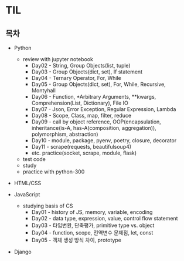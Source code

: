 
# TIL

## 목차

- Python
  + review with jupyter notebook
    + Day02 - String, Group Objects(list, tuple)  
    + Day03 - Group Objects(dict, set), If statement  
    + Day04 - Ternary Operator, For, While  
    + Day05 - Group Objects(dict, set), For, While, Recursive, Montyhall  
    + Day06 - Function, *Arbitrary Arguments, **kwargs, Comprehension(List, Dictionary), File IO  
    + Day07 - Json, Error Exception, Regular Expression, Lambda   
    + Day08 - Scope, Class, map, filter, reduce  
    + Day09 - call by object reference, OOP(encapsulation, inheritance(is-A, has-A(composition, aggregation)), polymorphism, abstraction)  
    + Day10 - module, package, pyenv, poetry, closure, decorator
    + Day11 - scrape(requests, beautifulsoup4)  
    + etc. practice(socket, scrape, module, flask) 
  + test code
  + study
  + practice with python-300
   
  
- HTML/CSS

- JavaScript
  + studying basis of CS  
    + Day01 - history of JS, memory, variable, encoding
    + Day02 - data type, expression, value, control flow statement
    + Day03 - 타입변환, 단축평가, primitive type vs. object
    + Day04 - function, scope, 전역변수 문제점, let, const 
    + Day05 - 객체 생성 방식 차이, prototype


- Django

